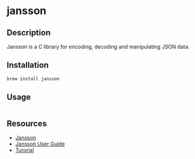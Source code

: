 # jansson

## Description

Jansson is a C library for encoding, decoding and manipulating JSON data.

## Installation

```bash
brew install jansson
```

## Usage

```bash
```

## Resources

- [Jansson](http://www.digip.org/jansson/)
- [Jansson User Guide](https://jansson.readthedocs.io/en/latest/index.html)
- [Turorial](https://jansson.readthedocs.io/en/latest/tutorial.html)